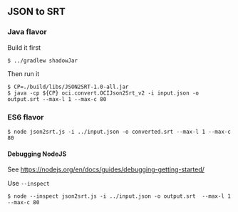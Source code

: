 ## JSON to SRT

### Java flavor
Build it first
```text
$ ../gradlew shadowJar
```
Then run it
```text
$ CP=./build/libs/JSON2SRT-1.0-all.jar
$ java -cp ${CP} oci.convert.OCIJson2Srt_v2 -i input.json -o output.srt --max-l 1 --max-c 80
```


### ES6 flavor
```text
$ node json2srt.js -i ../input.json -o converted.srt --max-l 1 --max-c 80
```

#### Debugging NodeJS
See <https://nodejs.org/en/docs/guides/debugging-getting-started/>

Use `--inspect`
```text
$ node --inspect json2srt.js -i ../input.json -o output.srt  --max-l 1 --max-c 80
```
